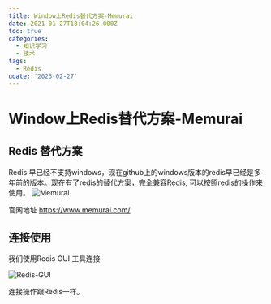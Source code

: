 ```yaml
---
title: Window上Redis替代方案-Memurai
date: 2021-01-27T18:04:26.000Z
toc: true
categories:
  - 知识学习
  - 技术
tags:
  - Redis
udate: '2023-02-27'
---
```

# Window上Redis替代方案-Memurai

## Redis 替代方案
Redis 早已经不支持windows，现在github上的windows版本的redis早已经是多年前的版本。现在有了redis的替代方案，完全兼容Redis, 可以按照redis的操作来使用。
![Memurai](/memurai.jpg)

<!-- more -->

官网地址 https://www.memurai.com/
## 连接使用
我们使用Redis GUI 工具连接

![Redis-GUI](/redis-connect.jpg)

连接操作跟Redis一样。
